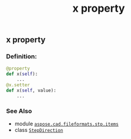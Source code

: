 ﻿---
title: x property
second_title: Aspose.CAD for Python via .NET API References
description: 
type: docs
weight: 60
url: /aspose.cad.fileformats.stp.items/stepdirection/x/
is_root: false
---

## x property

### Definition:
```python
@property
def x(self):
    ...
@x.setter
def x(self, value):
    ...
```

### See Also
* module [`aspose.cad.fileformats.stp.items`](../../)
* class [`StepDirection`](/cad/python-net/aspose.cad.fileformats.stp.items/stepdirection)
